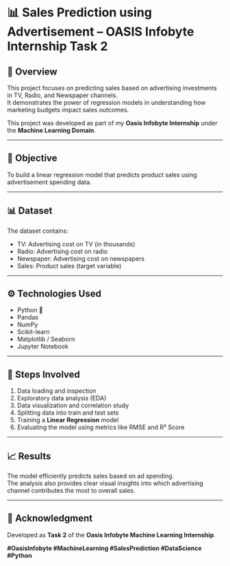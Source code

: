 # 📊 Sales Prediction using Advertisement – OASIS Infobyte Internship Task 2

## 📘 Overview
This project focuses on predicting sales based on advertising investments in TV, Radio, and Newspaper channels.  
It demonstrates the power of regression models in understanding how marketing budgets impact sales outcomes.

This project was developed as part of my **Oasis Infobyte Internship** under the **Machine Learning Domain**.

---

## 🧠 Objective
To build a linear regression model that predicts product sales using advertisement spending data.

---

## 📊 Dataset
The dataset contains:
- TV: Advertising cost on TV (in thousands)
- Radio: Advertising cost on radio
- Newspaper: Advertising cost on newspapers
- Sales: Product sales (target variable)

---

## ⚙️ Technologies Used
- Python 🐍  
- Pandas  
- NumPy  
- Scikit-learn  
- Matplotlib / Seaborn  
- Jupyter Notebook  

---

## 🧩 Steps Involved
1. Data loading and inspection  
2. Exploratory data analysis (EDA)  
3. Data visualization and correlation study  
4. Splitting data into train and test sets  
5. Training a **Linear Regression** model  
6. Evaluating the model using metrics like RMSE and R² Score  

---

## 📈 Results
The model efficiently predicts sales based on ad spending.  
The analysis also provides clear visual insights into which advertising channel contributes the most to overall sales.

---

## 🙌 Acknowledgment
Developed as **Task 2** of the **Oasis Infobyte Machine Learning Internship**.

**#OasisInfobyte #MachineLearning #SalesPrediction #DataScience #Python**
